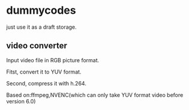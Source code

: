 # dummycodes

just use it as a draft storage.

## video converter

  Input video file in RGB picture format.
  
  Fitst, convert it to YUV format.
  
  Second, compress it with h.264.
  
  Based on:ffmpeg,NVENC(which can only take YUV format video before version 6.0)

